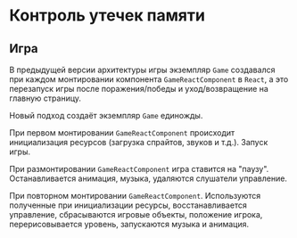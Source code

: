 # Контроль утечек памяти

## Игра

В предыдущей версии архитектуры игры экземпляр `Game`
создавался при каждом монтировании компонента `GameReactComponent` в `React`,
а это перезапуск игры после поражения/победы и уход/возвращение на главную страницу.

Новый подход создаёт экземпляр `Game` единожды.

При первом монтировании `GameReactComponent` происходит инициализация ресурсов
(загрузка спрайтов, звуков и т.д.). Запуск игры.

При размонтировании `GameReactComponent` игра ставится на "паузу".
Останавливается анимация, музыка, удаляются слушатели управление.

При повторном монтировании `GameReactComponent`. Используются полученные при
инициализации ресурсы, восстанавливается управление, сбрасываются игровые объекты,
положение игрока, перерисовывается уровень, запускаются музыка и анимация.
